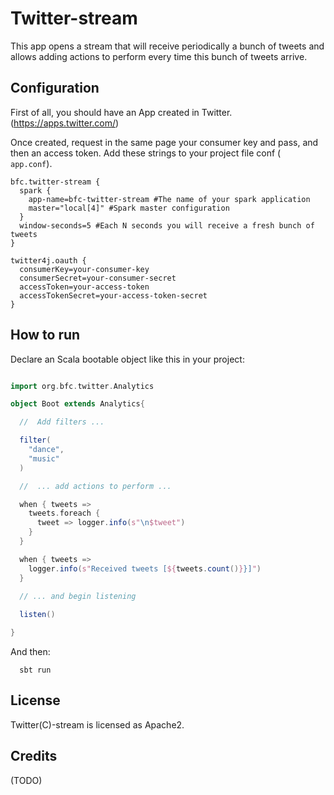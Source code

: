 Twitter-stream
==============

This app opens a stream that will receive periodically a bunch of tweets and allows adding actions to perform every time this bunch of tweets arrive.

Configuration
-------------

First of all, you should have an App created in Twitter.
(https://apps.twitter.com/)

Once created, request in the same page your consumer key and pass, and then an access token.
Add these strings to your project file conf (``` app.conf```).

```
bfc.twitter-stream {
  spark {
    app-name=bfc-twitter-stream #The name of your spark application
    master="local[4]" #Spark master configuration
  }
  window-seconds=5 #Each N seconds you will receive a fresh bunch of tweets
}

twitter4j.oauth {
  consumerKey=your-consumer-key
  consumerSecret=your-consumer-secret
  accessToken=your-access-token
  accessTokenSecret=your-access-token-secret
}
```

How to run
----------

Declare an Scala bootable object like this in your project:

```scala

import org.bfc.twitter.Analytics

object Boot extends Analytics{

  //  Add filters ...

  filter(
    "dance",
    "music"
  )

  //  ... add actions to perform ...

  when { tweets =>
    tweets.foreach {
      tweet => logger.info(s"\n$tweet")
    }
  }

  when { tweets =>
    logger.info(s"Received tweets [${tweets.count()}}]")
  }

  // ... and begin listening
  
  listen()

}
```

And then:

```
  sbt run
```

License
-------

Twitter(C)-stream is licensed as Apache2.

Credits
-------

(TODO)

